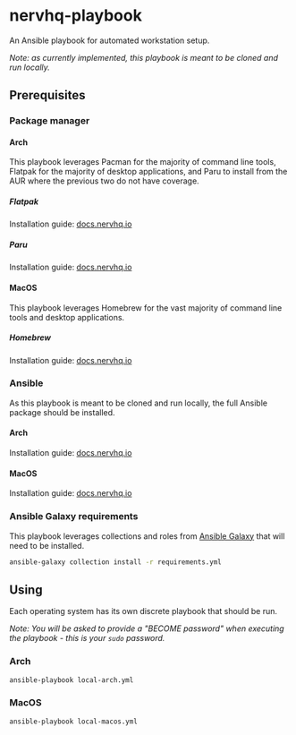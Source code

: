 # nervhq-playbook

An Ansible playbook for automated workstation setup.

_Note: as currently implemented, this playbook is meant to be cloned and run locally._

## Prerequisites

### Package manager

#### Arch

This playbook leverages Pacman for the majority of command line tools, Flatpak for the majority of desktop applications, and Paru to install from the AUR where the previous two do not have coverage.

##### Flatpak

Installation guide: [docs.nervhq.io](https://docs.nervhq.io/projects/homelab/NERV-HQ/Arch+workstation+setup/Steps/1.1+-+Install+Flatpak+-+Desktop+application+package+manager)

##### Paru

Installation guide: [docs.nervhq.io](<https://docs.nervhq.io/projects/homelab/NERV-HQ/Arch+workstation+setup/Steps/1.2+-+Install+Paru+-+Arch+User+Repository+(AUR)+helper>)

#### MacOS

This playbook leverages Homebrew for the vast majority of command line tools and desktop applications.

##### Homebrew

Installation guide: [docs.nervhq.io](https://docs.nervhq.io/projects/homelab/NERV-HQ/MacOS+workstation+setup/Steps/1.1+-+Install+Homebrew+-+Package+manager)

### Ansible

As this playbook is meant to be cloned and run locally, the full Ansible package should be installed.

#### Arch

Installation guide: [docs.nervhq.io](https://docs.nervhq.io/projects/homelab/NERV-HQ/Arch+workstation+setup/Steps/1.3+-+Install+Ansible+-+configuration+manager)

#### MacOS

Installation guide: [docs.nervhq.io](https://docs.nervhq.io/projects/homelab/NERV-HQ/MacOS+workstation+setup/Steps/1.2+-+Install+Ansible+-+Configuration+manager)

### Ansible Galaxy requirements

This playbook leverages collections and roles from [Ansible Galaxy](https://galaxy.ansible.com/ui/) that will need to be installed.

```sh
ansible-galaxy collection install -r requirements.yml
```

## Using

Each operating system has its own discrete playbook that should be run.

_Note: You will be asked to provide a "BECOME password" when executing the playbook - this is your `sudo` password._

### Arch

```sh
ansible-playbook local-arch.yml
```

### MacOS

```sh
ansible-playbook local-macos.yml
```
